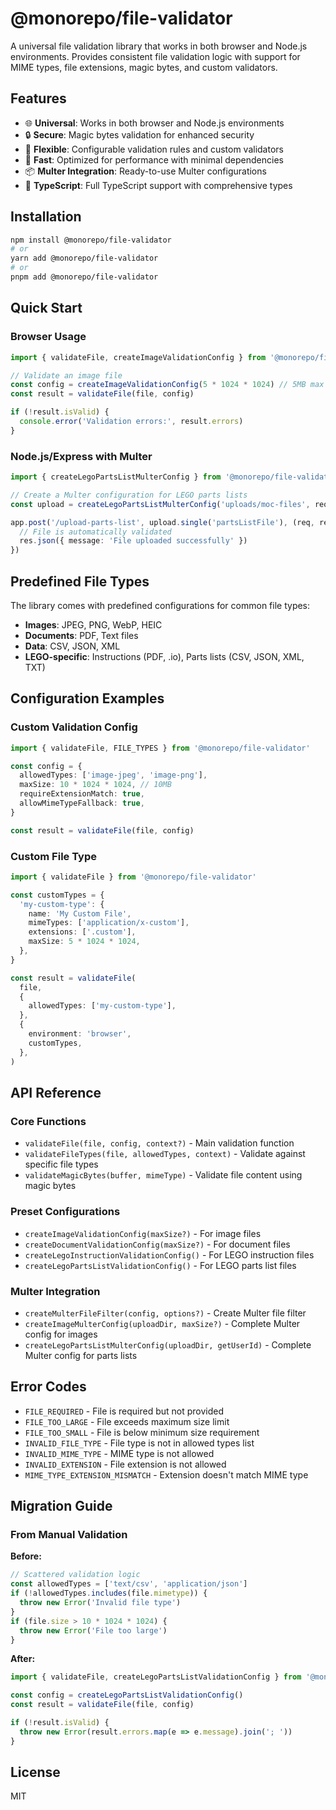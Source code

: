 # @monorepo/file-validator

A universal file validation library that works in both browser and Node.js environments. Provides consistent file validation logic with support for MIME types, file extensions, magic bytes, and custom validators.

## Features

- 🌐 **Universal**: Works in both browser and Node.js environments
- 🔒 **Secure**: Magic bytes validation for enhanced security
- 🎯 **Flexible**: Configurable validation rules and custom validators
- 🚀 **Fast**: Optimized for performance with minimal dependencies
- 📦 **Multer Integration**: Ready-to-use Multer configurations
- 🎨 **TypeScript**: Full TypeScript support with comprehensive types

## Installation

```bash
npm install @monorepo/file-validator
# or
yarn add @monorepo/file-validator
# or
pnpm add @monorepo/file-validator
```

## Quick Start

### Browser Usage

```typescript
import { validateFile, createImageValidationConfig } from '@monorepo/file-validator'

// Validate an image file
const config = createImageValidationConfig(5 * 1024 * 1024) // 5MB max
const result = validateFile(file, config)

if (!result.isValid) {
  console.error('Validation errors:', result.errors)
}
```

### Node.js/Express with Multer

```typescript
import { createLegoPartsListMulterConfig } from '@monorepo/file-validator/multer'

// Create a Multer configuration for LEGO parts lists
const upload = createLegoPartsListMulterConfig('uploads/moc-files', req => req.user?.id)

app.post('/upload-parts-list', upload.single('partsListFile'), (req, res) => {
  // File is automatically validated
  res.json({ message: 'File uploaded successfully' })
})
```

## Predefined File Types

The library comes with predefined configurations for common file types:

- **Images**: JPEG, PNG, WebP, HEIC
- **Documents**: PDF, Text files
- **Data**: CSV, JSON, XML
- **LEGO-specific**: Instructions (PDF, .io), Parts lists (CSV, JSON, XML, TXT)

## Configuration Examples

### Custom Validation Config

```typescript
import { validateFile, FILE_TYPES } from '@monorepo/file-validator'

const config = {
  allowedTypes: ['image-jpeg', 'image-png'],
  maxSize: 10 * 1024 * 1024, // 10MB
  requireExtensionMatch: true,
  allowMimeTypeFallback: true,
}

const result = validateFile(file, config)
```

### Custom File Type

```typescript
import { validateFile } from '@monorepo/file-validator'

const customTypes = {
  'my-custom-type': {
    name: 'My Custom File',
    mimeTypes: ['application/x-custom'],
    extensions: ['.custom'],
    maxSize: 5 * 1024 * 1024,
  },
}

const result = validateFile(
  file,
  {
    allowedTypes: ['my-custom-type'],
  },
  {
    environment: 'browser',
    customTypes,
  },
)
```

## API Reference

### Core Functions

- `validateFile(file, config, context?)` - Main validation function
- `validateFileTypes(file, allowedTypes, context)` - Validate against specific file types
- `validateMagicBytes(buffer, mimeType)` - Validate file content using magic bytes

### Preset Configurations

- `createImageValidationConfig(maxSize?)` - For image files
- `createDocumentValidationConfig(maxSize?)` - For document files
- `createLegoInstructionValidationConfig()` - For LEGO instruction files
- `createLegoPartsListValidationConfig()` - For LEGO parts list files

### Multer Integration

- `createMulterFileFilter(config, options?)` - Create Multer file filter
- `createImageMulterConfig(uploadDir, maxSize?)` - Complete Multer config for images
- `createLegoPartsListMulterConfig(uploadDir, getUserId)` - Complete Multer config for parts lists

## Error Codes

- `FILE_REQUIRED` - File is required but not provided
- `FILE_TOO_LARGE` - File exceeds maximum size limit
- `FILE_TOO_SMALL` - File is below minimum size requirement
- `INVALID_FILE_TYPE` - File type is not in allowed types list
- `INVALID_MIME_TYPE` - MIME type is not allowed
- `INVALID_EXTENSION` - File extension is not allowed
- `MIME_TYPE_EXTENSION_MISMATCH` - Extension doesn't match MIME type

## Migration Guide

### From Manual Validation

**Before:**

```typescript
// Scattered validation logic
const allowedTypes = ['text/csv', 'application/json']
if (!allowedTypes.includes(file.mimetype)) {
  throw new Error('Invalid file type')
}
if (file.size > 10 * 1024 * 1024) {
  throw new Error('File too large')
}
```

**After:**

```typescript
import { validateFile, createLegoPartsListValidationConfig } from '@monorepo/file-validator'

const config = createLegoPartsListValidationConfig()
const result = validateFile(file, config)

if (!result.isValid) {
  throw new Error(result.errors.map(e => e.message).join('; '))
}
```

## License

MIT
